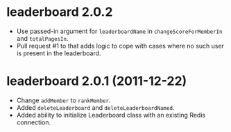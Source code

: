 # leaderboard 2.0.2

* Use passed-in argument for `leaderboardName` in `changeScoreForMemberIn` and `totalPagesIn`.
* Pull request #1 to that adds logic to cope with cases where no such user is present in the leaderboard.

# leaderboard 2.0.1 (2011-12-22)

* Change `addMember` to `rankMember`.
* Added `deleteLeaderboard` and `deleteLeaderboardNamed`.
* Added ability to initialize Leaderboard class with an existing Redis connection.